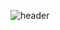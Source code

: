 ![header](https://capsule-render.vercel.app/api?type=waving&color=timeAuto&height=300&section=header&text=WELCOME%0A&desc=%0AJIHYEON's%20Github&fontSize=90)
